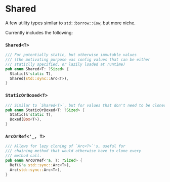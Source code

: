 # Shared

A few utility types similar to `std::borrow::Cow`, but more niche.

Currently includes the following:
### `Shared<T>`
```rust
/// For potentially static, but otherwise immutable values
/// (the motivating purpose was config values that can be either
/// staticlly specified, or lazily loaded at runtime)
pub enum Shared<T: ?Sized> {
  Static(&'static T),
  Shared(std::sync::Arc<T>),
}
```
### `StaticOrBoxed<T>`
```rust
/// Similar to `Shared<T>`, but for values that don't need to be cloned or shared. 
pub enum StaticOrBoxed<T: ?Sized> {
  Static(&'static T),
  Boxed(Box<T>),
}
```
### `ArcOrRef<'_, T>`
```rust
/// Allows for lazy cloning of `Arc<T>`'s, useful for
/// chaining method that would otherwise have to clone every
/// method call.
pub enum ArcOrRef<'a, T: ?Sized> {
  Ref(&'a std::sync::Arc<T>),
  Arc(std::sync::Arc<T>),
}
```

